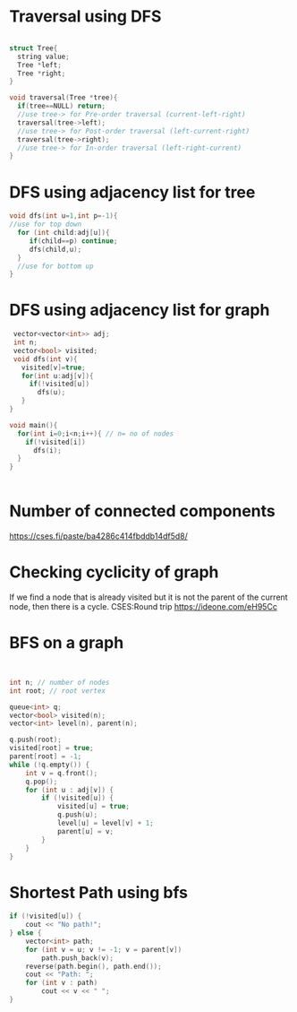 # Traversal using DFS

```cpp

struct Tree{
  string value;
  Tree *left;
  Tree *right;
}

void traversal(Tree *tree){
  if(tree==NULL) return;
  //use tree-> for Pre-order traversal (current-left-right)
  traversal(tree->left);
  //use tree-> for Post-order traversal (left-current-right)
  traversal(tree->right);
  //use tree-> for In-order traversal (left-right-current)
}

```
# DFS using adjacency list for tree

```cpp
void dfs(int u=1,int p=-1){
//use for top down
  for (int child:adj[u]){
     if(child==p) continue;
     dfs(child,u);
  }
  //use for bottom up
}

```
# DFS using adjacency list for graph
```cpp
 vector<vector<int>> adj;
 int n;
 vector<bool> visited;
 void dfs(int v){
   visited[v]=true;
   for(int u:adj[v]){
     if(!visited[u]) 
       dfs(u);
   }
}

void main(){
  for(int i=0;i<n;i++){ // n= no of nodes
    if(!visited[i])
      dfs(i);
  }
} 
  
```
# Number of connected components

https://cses.fi/paste/ba4286c414fbddb14df5d8/

# Checking cyclicity of graph
If we find a node that is already visited but it is not the parent of the current node, then there is a cycle.
CSES:Round trip
https://ideone.com/eH95Cc
# BFS on a graph
```cpp


int n; // number of nodes
int root; // root vertex

queue<int> q;
vector<bool> visited(n);
vector<int> level(n), parent(n);

q.push(root);
visited[root] = true;
parent[root] = -1;
while (!q.empty()) {
    int v = q.front();
    q.pop();
    for (int u : adj[v]) {
        if (!visited[u]) {
            visited[u] = true;
            q.push(u);
            level[u] = level[v] + 1;
            parent[u] = v;
        }
    }
}


```
# Shortest Path using bfs

```cpp
if (!visited[u]) {
    cout << "No path!";
} else {
    vector<int> path;
    for (int v = u; v != -1; v = parent[v])
        path.push_back(v);
    reverse(path.begin(), path.end());
    cout << "Path: ";
    for (int v : path)
        cout << v << " ";
}

```















  

